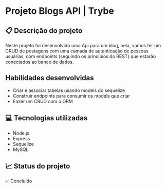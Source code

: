 # Projeto Blogs API | Trybe

## 📋 Descrição do projeto
Neste projeto foi desenvolvido uma Api para um blog, nela, vamos ter um CRUD de postagens com uma camada de autenticação de pessoas usuárias, com endpoints (seguindo os princípios do REST) que estarão conectados ao banco de dados.

## Habilidades desenvolvidas
- Criar e associar tabelas usando models do sequelize
- Construir endpoints para consumir os models que criar
- Fazer um CRUD com o ORM


## 💻 Tecnologias utilizadas
- Node.js
- Express
- Sequelize
- MySQL

## 📈 Status do projeto
✅ Concluído
